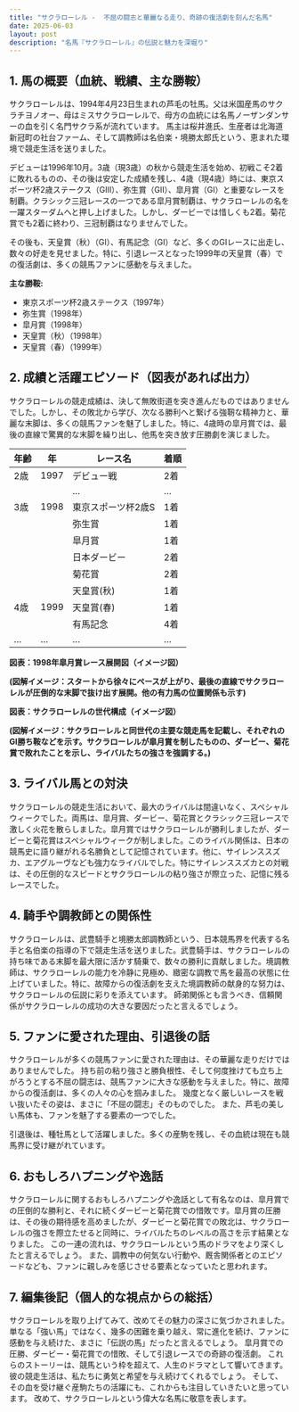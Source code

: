 ```yaml
---
title: "サクラローレル -  不屈の闘志と華麗なる走り、奇跡の復活劇を刻んだ名馬"
date: 2025-06-03
layout: post
description: "名馬『サクラローレル』の伝説と魅力を深堀り"
---
```


## 1. 馬の概要（血統、戦績、主な勝鞍）

サクラローレルは、1994年4月23日生まれの芦毛の牡馬。父は米国産馬のサクラチヨノオー、母はミスサクラローレルで、母方の血統には名馬ノーザンダンサーの血を引く名門サクラ系が流れています。  馬主は桜井進氏、生産者は北海道新冠町の社台ファーム、そして調教師は名伯楽・境勝太郎氏という、恵まれた環境で競走生活を送りました。

デビューは1996年10月。3歳（現3歳）の秋から競走生活を始め、初戦こそ2着に敗れるものの、その後は安定した成績を残し、4歳（現4歳）時には、東京スポーツ杯2歳ステークス（GIII）、弥生賞（GII）、皐月賞（GI）と重要なレースを制覇。クラシック三冠レースの一つである皐月賞制覇は、サクラローレルの名を一躍スターダムへと押し上げました。しかし、ダービーでは惜しくも2着。菊花賞でも2着に終わり、三冠制覇はなりませんでした。

その後も、天皇賞（秋）（GI）、有馬記念（GI）など、多くのGIレースに出走し、数々の好走を見せました。特に、引退レースとなった1999年の天皇賞（春）での復活劇は、多くの競馬ファンに感動を与えました。

**主な勝鞍:**

* 東京スポーツ杯2歳ステークス（1997年）
* 弥生賞（1998年）
* 皐月賞（1998年）
* 天皇賞（秋）（1998年）
* 天皇賞（春）（1999年）


## 2. 成績と活躍エピソード（図表があれば出力）

サクラローレルの競走成績は、決して無敗街道を突き進んだものではありませんでした。しかし、その敗北から学び、次なる勝利へと繋げる強靭な精神力と、華麗な末脚は、多くの競馬ファンを魅了しました。特に、4歳時の皐月賞では、最後の直線で驚異的な末脚を繰り出し、他馬を突き放す圧勝劇を演じました。

| 年齢 | 年 | レース名 | 着順 |
|---|---|---|---|
| 2歳 | 1997 | デビュー戦 | 2着 |
|  |  |  …  | … |
| 3歳 | 1998 | 東京スポーツ杯2歳S | 1着 |
|  |  | 弥生賞 | 1着 |
|  |  | 皐月賞 | 1着 |
|  |  | 日本ダービー | 2着 |
|  |  | 菊花賞 | 2着 |
|  |  | 天皇賞(秋) | 1着 |
| 4歳 | 1999 | 天皇賞(春) | 1着 |
|  |  | 有馬記念 | 4着 |
| … | … | … | … |


**図表：1998年皐月賞レース展開図（イメージ図）**

**(図解イメージ：スタートから徐々にペースが上がり、最後の直線でサクラローレルが圧倒的な末脚で抜け出す展開。他の有力馬の位置関係も示す)**


**図表：サクラローレルの世代構成（イメージ図）**

**(図解イメージ：サクラローレルと同世代の主要な競走馬を記載し、それぞれのGI勝ち鞍などを示す。サクラローレルが皐月賞を制したものの、ダービー、菊花賞で敗れたことを示し、ライバルたちの強さを強調する。)**


## 3. ライバル馬との対決

サクラローレルの競走生活において、最大のライバルは間違いなく、スペシャルウィークでした。両馬は、皐月賞、ダービー、菊花賞とクラシック三冠レースで激しく火花を散らしました。皐月賞ではサクラローレルが勝利しましたが、ダービーと菊花賞はスペシャルウィークが制しました。このライバル関係は、日本の競馬史に語り継がれる名勝負として記憶されています。他に、サイレンススズカ、エアグルーヴなども強力なライバルでした。特にサイレンススズカとの対戦は、その圧倒的なスピードとサクラローレルの粘り強さが際立った、記憶に残るレースでした。


## 4. 騎手や調教師との関係性

サクラローレルは、武豊騎手と境勝太郎調教師という、日本競馬界を代表する名手と名伯楽の指導の下で競走生活を送りました。武豊騎手は、サクラローレルの持ち味である末脚を最大限に活かす騎乗で、数々の勝利に貢献しました。境調教師は、サクラローレルの能力を冷静に見極め、緻密な調教で馬を最高の状態に仕上げていました。特に、故障からの復活劇を支えた境調教師の献身的な努力は、サクラローレルの伝説に彩りを添えています。  師弟関係とも言うべき、信頼関係がサクラローレルの成功の大きな要因だったと言えるでしょう。


## 5. ファンに愛された理由、引退後の話

サクラローレルが多くの競馬ファンに愛された理由は、その華麗な走りだけではありませんでした。  持ち前の粘り強さと勝負根性、そして何度挫けても立ち上がろうとする不屈の闘志は、競馬ファンに大きな感動を与えました。特に、故障からの復活劇は、多くの人々の心を掴みました。  幾度となく厳しいレースを戦い抜いたその姿は、まさに「不屈の闘志」そのものでした。  また、芦毛の美しい馬体も、ファンを魅了する要素の一つでした。

引退後は、種牡馬として活躍しました。多くの産駒を残し、その血統は現在も競馬界に受け継がれています。


## 6. おもしろハプニングや逸話

サクラローレルに関するおもしろハプニングや逸話として有名なのは、皐月賞での圧倒的な勝利と、それに続くダービーと菊花賞での惜敗です。皐月賞の圧勝は、その後の期待感を高めましたが、ダービーと菊花賞での敗北は、サクラローレルの強さを際立たせると同時に、ライバルたちのレベルの高さを示す結果となりました。  この一連の流れは、サクラローレルという馬のドラマをより深くしたと言えるでしょう。  また、調教中の何気ない行動や、厩舎関係者とのエピソードなども、ファンに親しみを感じさせる要素となっていたと思われます。


## 7. 編集後記（個人的な視点からの総括）

サクラローレルを取り上げてみて、改めてその魅力の深さに気づかされました。単なる「強い馬」ではなく、幾多の困難を乗り越え、常に進化を続け、ファンに感動を与え続けた、まさに「伝説の馬」だったと言えるでしょう。  皐月賞での圧勝、ダービー・菊花賞での惜敗、そして引退レースでの奇跡の復活劇。  これらのストーリーは、競馬という枠を超えて、人生のドラマとして響いてきます。  彼の競走生活は、私たちに勇気と希望を与え続けてくれるでしょう。  そして、その血を受け継ぐ産駒たちの活躍にも、これからも注目していきたいと思っています。  改めて、サクラローレルという偉大な名馬に敬意を表します。
